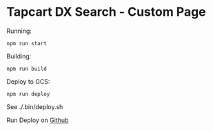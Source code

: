 # Tapcart DX Search - Custom Page

Running:

```
npm run start
```

Building:

```
npm run build
```

Deploy to GCS:

```
npm run deploy
```

See ./.bin/deploy.sh


Run Deploy on [Github](https://github.com/tapcartinc/tapcart-dx-search/actions/workflows/deploy.yml)